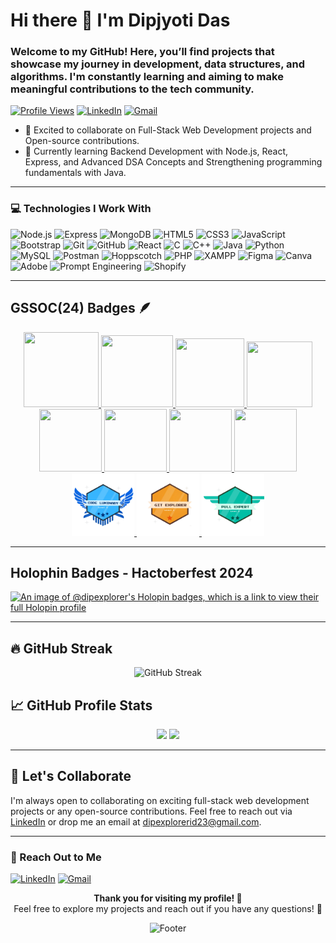 # Hi there 👋 I'm Dipjyoti Das

### Welcome to my GitHub! Here, you’ll find projects that showcase my journey in development, data structures, and algorithms. I'm constantly learning and aiming to make meaningful contributions to the tech community.

[![Profile Views](https://komarev.com/ghpvc/?username=dipexplorer&label=Profile%20views&color=0e75b6&style=flat)](https://github.com/dipexplorer)
[![LinkedIn](https://img.shields.io/badge/-Dip-blue?style=flat&logo=Linkedin&logoColor=white)](https://linkedin.com/in/dip-jyoti22/)
[![Gmail](https://img.shields.io/badge/-dipexplorerid23-c14438?style=flat&logo=Gmail&logoColor=white)](https://mail.google.com/mail/?view=cm&fs=1&to=dipexplorerid23@gmail.com)

- 👯 Excited to collaborate on Full-Stack Web Development projects and Open-source contributions.
- 🌱 Currently learning Backend Development with Node.js, React, Express, and Advanced DSA Concepts and Strengthening programming fundamentals with Java.

--- 

### 💻 Technologies I Work With

![Node.js](https://img.shields.io/badge/-Node.js-green?style=flat&logo=node.js&logoColor=white)
![Express](https://img.shields.io/badge/-Express.js-gray?style=flat&logo=express&logoColor=white)
![MongoDB](https://img.shields.io/badge/-MongoDB-green?style=flat&logo=mongodb&logoColor=white)
![HTML5](https://img.shields.io/badge/-HTML5-orange?style=flat&logo=html5&logoColor=white)
![CSS3](https://img.shields.io/badge/-CSS3-blue?style=flat&logo=css3&logoColor=white)
![JavaScript](https://img.shields.io/badge/-JavaScript-yellow?style=flat&logo=javascript&logoColor=white)
![Bootstrap](https://img.shields.io/badge/-Bootstrap-7952B3?style=flat&logo=bootstrap&logoColor=white)
![Git](https://img.shields.io/badge/-Git-F05032?style=flat&logo=git&logoColor=white)
![GitHub](https://img.shields.io/badge/-GitHub-181717?style=flat&logo=github&logoColor=white)
![React](https://img.shields.io/badge/-React-blue?style=flat&logo=react&logoColor=white)
![C](https://img.shields.io/badge/-C-A8B9CC?style=flat&logo=c&logoColor=white)
![C++](https://img.shields.io/badge/-C%2B%2B-00599C?style=flat&logo=cplusplus&logoColor=white)
![Java](https://img.shields.io/badge/-Java-blue?style=flat&logo=java&logoColor=white)
![Python](https://img.shields.io/badge/-Python-blue?style=flat&logo=python&logoColor=white)
![MySQL](https://img.shields.io/badge/-MySQL-blue?style=flat&logo=mysql&logoColor=white)
![Postman](https://img.shields.io/badge/-Postman-FF6C37?style=flat&logo=postman&logoColor=white)
![Hoppscotch](https://img.shields.io/badge/-Hoppscotch-3E8A6F?style=flat&logo=hoppscotch&logoColor=white)
![PHP](https://img.shields.io/badge/-PHP-777BB4?style=flat&logo=php&logoColor=white)
![XAMPP](https://img.shields.io/badge/-XAMPP-FB7A24?style=flat&logo=xampp&logoColor=white)
![Figma](https://img.shields.io/badge/-Figma-F24E1E?style=flat&logo=figma&logoColor=white)
![Canva](https://img.shields.io/badge/-Canva-00C4CC?style=flat&logo=canva&logoColor=white)
![Adobe](https://img.shields.io/badge/-Adobe-E14136?style=flat&logo=adobe&logoColor=white)
![Prompt Engineering](https://img.shields.io/badge/-Prompt%20Engineering-7C7C7C?style=flat&logo=robot&logoColor=white)
![Shopify](https://img.shields.io/badge/-Shopify-7AB55C?style=flat&logo=shopify&logoColor=white)

---

## GSSOC(24) Badges 🪶
<div style='display:flex; align-items:center; gap: 10px;' align='center'><a href="https://gssoc.girlscript.tech/leaderboard">
  <img src="https://raw.githubusercontent.com/GSSoC24/Postman-Challenge/main/docs/assets/7.png" width="120px" height="120px" />
  <img src="https://raw.githubusercontent.com/GSSoC24/Postman-Challenge/main/docs/assets/6.png" width="115px" height="115px" />
  <img src="https://raw.githubusercontent.com/GSSoC24/Postman-Challenge/main/docs/assets/5.png" width="110px" height="110px" />
  <img src="https://raw.githubusercontent.com/GSSoC24/Postman-Challenge/main/docs/assets/4.png" width="105px" height="105px" />
  <img src="https://raw.githubusercontent.com/GSSoC24/Postman-Challenge/main/docs/assets/3.png" width="100px" height="100px" />
  <img src="https://raw.githubusercontent.com/GSSoC24/Postman-Challenge/main/docs/assets/2.png" width="100px" height="100px" />
  <img src="https://raw.githubusercontent.com/GSSoC24/Postman-Challenge/main/docs/assets/1.png" width="100px" height="100px" />
  <img src="https://raw.githubusercontent.com/GSSoC24/Postman-Challenge/main/docs/assets/Postman%20White.png" width="100px" height="100px" />
  <img src="https://raw.githubusercontent.com/GSSoC24/Contributor/refs/heads/main/assets/Code%20Luminary.png" width="100px" height="100px" />
  <img src="https://raw.githubusercontent.com/GSSoC24/Contributor/refs/heads/main/assets/Git%20Explorer.png" width="100px" height="100px" />
  <img src="https://raw.githubusercontent.com/GSSoC24/Contributor/refs/heads/main/assets/Pull%20Expert.png" width="100px" height="100px" /></a>
</div>

---

## Holophin Badges - Hactoberfest 2024 
[![An image of @dipexplorer's Holopin badges, which is a link to view their full Holopin profile](https://holopin.me/dipexplorer)](https://holopin.io/@dipexplorer)


---

## 🔥 GitHub Streak

<p align="center">
  <img src="https://github-readme-streak-stats.herokuapp.com/?user=dipexplorer&theme=github-dark-blue&hide_border=true" alt="GitHub Streak" />
</p>

## 📈 GitHub Profile Stats

<div align="center">
  <img height="180em" src="https://github-profile-summary-cards.vercel.app/api/cards/profile-details?username=dipexplorer&theme=github_dark" />
  <img height="180em" src="https://github-profile-summary-cards.vercel.app/api/cards/stats?username=dipexplorer&theme=github_dark" />
</div>


---

## 👯 Let's Collaborate

I'm always open to collaborating on exciting full-stack web development projects or any open-source contributions. Feel free to reach out via [LinkedIn](https://linkedin.com/in/dip-jyoti22/) or drop me an email at [dipexplorerid23@gmail.com](https://mail.google.com/mail/?view=cm&fs=1&to=dipexplorerid23@gmail.com).

---

### 📧 Reach Out to Me

[![LinkedIn](https://img.shields.io/badge/-Dip-blue?style=flat&logo=Linkedin&logoColor=white)](https://linkedin.com/in/dip-jyoti22/)
[![Gmail](https://img.shields.io/badge/-dipexplorerid23-c14438?style=flat&logo=Gmail&logoColor=white)](https://mail.google.com/mail/?view=cm&fs=1&to=dipexplorerid23@gmail.com)

<p align="center">
  <b>Thank you for visiting my profile! 🌟</b><br>
  <span>Feel free to explore my projects and reach out if you have any questions! 🚀</span>
</p>

<p align="center">
  <img src="https://capsule-render.vercel.app/api?type=waving&color=gradient&height=60&section=footer&animation=fadeIn&fontColor=ffffff" alt="Footer"/>
</p>

